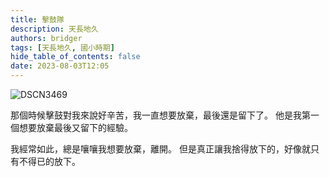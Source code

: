 ```yaml
---
title: 擊鼓隊
description: 天長地久
authors: bridger
tags: [天長地久, 國小時期]
hide_table_of_contents: false
date: 2023-08-03T12:05
---
```


![DSCN3469](https://e.brid.cf/i/2023/08/03/qljyof.webp)

<!-- truncate -->
那個時候擊鼓對我來說好辛苦，我一直想要放棄，最後還是留下了。 
他是我第一個想要放棄最後又留下的經驗。

我經常如此，總是嚷嚷我想要放棄，離開。
但是真正讓我捨得放下的，好像就只有不得已的放下。